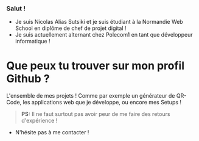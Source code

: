 ### Salut !

- Je suis Nicolas Alias Sutsiki et je suis étudiant à la Normandie Web School en diplôme de chef de projet digital !
- Je suis actuellement alternant chez Polecom1 en tant que développeur informatique !

# Que peux tu trouver sur mon profil Github ?

L'ensemble de mes projets ! Comme par exemple un générateur de QR-Code, les applications web que je développe, ou encore mes Setups !

> **PS:** Il ne faut surtout pas avoir peur de me faire des retours d'expérience !

- N'hésite pas à me contacter !

